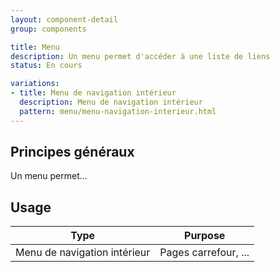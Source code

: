 ```yaml
---
layout: component-detail
group: components

title: Menu
description: Un menu permet d'accéder à une liste de liens
status: En cours

variations:
- title: Menu de navigation intérieur
  description: Menu de navigation intérieur
  pattern: menu/menu-navigation-interieur.html
---
```


## Principes généraux

Un menu permet...

## Usage

| Type              | Purpose                                                                          |
| ---------------   |----------------------------------------------------------------------------------|
| Menu de navigation intérieur| Pages carrefour, ...                     |